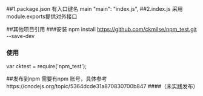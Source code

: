 ##1.package.json  有入口键名 main
 "main": "index.js",
##2.index.js
采用 module.exports提供对外接口

##其他项目引用 
###安装
 npm install  https://github.com/ckmilse/npm_test.git --save-dev
### 使用
 var cktest = require('npm_test');
 
##发布到npm 需要有npm 账号，具体参考https://cnodejs.org/topic/5364dcde31a870830700b847
####（未实践发布）

